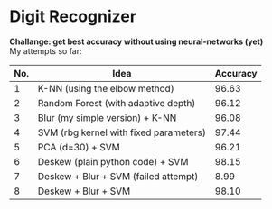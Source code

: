 # Digit Recognizer

**Challange: get best accuracy without using neural-networks (yet)**  
My attempts so far:  

| No. | Idea                                   | Accuracy |
|-----|----------------------------------------|----------|
| 1   | K-NN (using the elbow method)          | 96.63    |
| 2   | Random Forest (with adaptive depth)    | 96.12    |
| 3   | Blur (my simple version) + K-NN                            | 96.08    |
| 4   | SVM (rbg kernel with fixed parameters) | 97.44    |
| 5   | PCA (d=30) + SVM                       | 96.21    |
| 6   | Deskew (plain python code) + SVM       | 98.15    |
| 7   | Deskew + Blur + SVM (failed attempt)   | 8.99     |
| 8   | Deskew + Blur + SVM                    | 98.10    |
